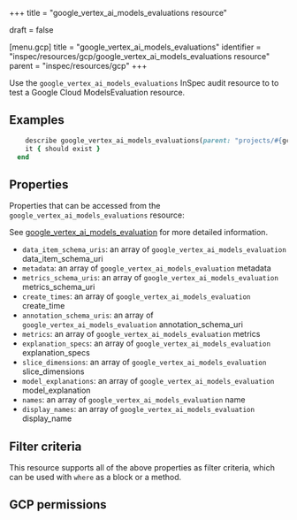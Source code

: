 +++
title = "google_vertex_ai_models_evaluations resource"

draft = false


[menu.gcp]
title = "google_vertex_ai_models_evaluations"
identifier = "inspec/resources/gcp/google_vertex_ai_models_evaluations resource"
parent = "inspec/resources/gcp"
+++

Use the `google_vertex_ai_models_evaluations` InSpec audit resource to to test a Google Cloud ModelsEvaluation resource.

## Examples

```ruby
    describe google_vertex_ai_models_evaluations(parent: "projects/#{gcp_project_id}/locations/#{models_evaluation['region']}/models/#{models_evaluation['model']}", region: ' value_region') do
    it { should exist }
  end
```

## Properties

Properties that can be accessed from the `google_vertex_ai_models_evaluations` resource:

See [google_vertex_ai_models_evaluation](google_vertex_ai_models_evaluation) for more detailed information.

  * `data_item_schema_uris`: an array of `google_vertex_ai_models_evaluation` data_item_schema_uri
  * `metadata`: an array of `google_vertex_ai_models_evaluation` metadata
  * `metrics_schema_uris`: an array of `google_vertex_ai_models_evaluation` metrics_schema_uri
  * `create_times`: an array of `google_vertex_ai_models_evaluation` create_time
  * `annotation_schema_uris`: an array of `google_vertex_ai_models_evaluation` annotation_schema_uri
  * `metrics`: an array of `google_vertex_ai_models_evaluation` metrics
  * `explanation_specs`: an array of `google_vertex_ai_models_evaluation` explanation_specs
  * `slice_dimensions`: an array of `google_vertex_ai_models_evaluation` slice_dimensions
  * `model_explanations`: an array of `google_vertex_ai_models_evaluation` model_explanation
  * `names`: an array of `google_vertex_ai_models_evaluation` name
  * `display_names`: an array of `google_vertex_ai_models_evaluation` display_name

## Filter criteria

This resource supports all of the above properties as filter criteria, which can be used
with `where` as a block or a method.

## GCP permissions
